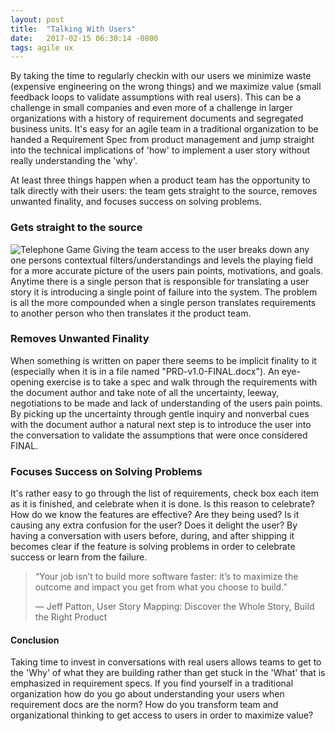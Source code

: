 ```yaml
---
layout: post
title:  "Talking With Users"
date:   2017-02-15 06:30:14 -0800
tags: agile ux
---
```

By taking the time to regularly checkin with our users we minimize waste (expensive engineering on the wrong things) and we maximize value (small feedback loops to validate assumptions with real users).  This can be a challenge in small companies and even more of a challenge in larger organizations with a history of requirement documents and segregated business units.  It's easy for an agile team in a traditional organization to be handed a Requirement Spec from product management and jump straight into the technical implications of 'how' to implement a user story without really understanding the 'why'.  

At least three things happen when a product team has the opportunity to talk directly with their users: the team gets straight to the source, removes unwanted finality, and focuses success on solving problems.

### Gets straight to the source
![Telephone Game]({{site.url}}/assets/user-communication.jpg)
 Giving the team access to the user breaks down any one persons contextual filters/understandings and levels the playing field for a more accurate picture of the users pain points, motivations, and goals.  Anytime there is a single person that is responsible for translating a user story it is introducing a single point of failure into the system.  The problem is all the more compounded when a single person translates requirements to another person who then translates it the product team.  


### Removes Unwanted Finality
When something is written on paper there seems to be implicit finality to it (especially when it is in a file named "PRD-v1.0-FINAL.docx").  An eye-opening exercise is to take a spec and walk through the requirements with the document author and take note of all the uncertainty, leeway, negotiations to be made and lack of understanding of the users pain points.  By picking up the uncertainty through gentle inquiry and nonverbal cues with the document author a natural next step is to introduce the user into the conversation to validate the assumptions that were once considered FINAL.

### Focuses Success on Solving Problems
It's rather easy to go through the list of requirements, check box each item as it is finished, and celebrate when it is done.  Is this reason to celebrate? How do we know the features are effective? Are they being used? Is it causing any extra confusion for the user? Does it delight the user? By having a conversation with users before, during, and after shipping it becomes clear if the feature is solving problems in order to celebrate success or learn from the failure.

> “Your job isn’t to build more software faster: it’s to maximize the outcome and impact you get from what you choose to build.”
>
>― Jeff Patton, User Story Mapping: Discover the Whole Story, Build the Right Product


#### Conclusion
Taking time to invest in conversations with real users allows teams to get to the 'Why' of what they are building rather than get stuck in the 'What' that is emphasized in requirement specs.   If you find yourself in a traditional organization how do you go about understanding your users when requirement docs are the norm?  How do you transform team and organizational thinking to get access to users in order to maximize value?
